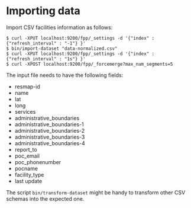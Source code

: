 # Importing data

Import CSV facilities information as follows:

```
$ curl -XPUT localhost:9200/fpp/_settings -d '{"index" : {"refresh_interval" : "-1"} }'
$ bin/import-dataset "data-normalized.csv"
$ curl -XPUT localhost:9200/fpp/_settings -d '{"index" : {"refresh_interval" : "1s"} }'
$ curl -XPOST localhost:9200/fpp/_forcemerge?max_num_segments=5
```

The input file needs to have the following fields:

  - resmap-id
  - name
  - lat
  - long
  - services
  - administrative_boundaries
  - administrative_boundaries-1
  - administrative_boundaries-2
  - administrative_boundaries-3
  - administrative_boundaries-4
  - report_to
  - poc_email
  - poc_phonenumber
  - pocname
  - facility_type
  - last update


The script `bin/transform-dataset` might be handy to transform other CSV schemas into the expected one.
